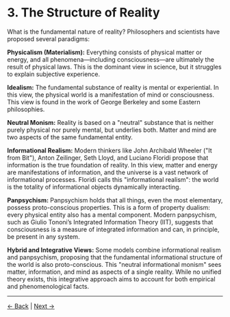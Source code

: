 # 3. The Structure of Reality

What is the fundamental nature of reality? Philosophers and scientists have proposed several paradigms:

**Physicalism (Materialism):**
Everything consists of physical matter or energy, and all phenomena—including consciousness—are ultimately the result of physical laws. This is the dominant view in science, but it struggles to explain subjective experience.

**Idealism:**
The fundamental substance of reality is mental or experiential. In this view, the physical world is a manifestation of mind or consciousness. This view is found in the work of George Berkeley and some Eastern philosophies.

**Neutral Monism:**
Reality is based on a "neutral" substance that is neither purely physical nor purely mental, but underlies both. Matter and mind are two aspects of the same fundamental entity.

**Informational Realism:**
Modern thinkers like John Archibald Wheeler ("It from Bit"), Anton Zeilinger, Seth Lloyd, and Luciano Floridi propose that information is the true foundation of reality. In this view, matter and energy are manifestations of information, and the universe is a vast network of informational processes. Floridi calls this "informational realism": the world is the totality of informational objects dynamically interacting.

**Panpsychism:**
Panpsychism holds that all things, even the most elementary, possess proto-conscious properties. This is a form of property dualism: every physical entity also has a mental component. Modern panpsychism, such as Giulio Tononi’s Integrated Information Theory (IIT), suggests that consciousness is a measure of integrated information and can, in principle, be present in any system.

**Hybrid and Integrative Views:**
Some models combine informational realism and panpsychism, proposing that the fundamental informational structure of the world is also proto-conscious. This "neutral informational monism" sees matter, information, and mind as aspects of a single reality. While no unified theory exists, this integrative approach aims to account for both empirical and phenomenological facts.

---
<div class="navigation-links">
<a href="02_The_Question_of_Existence.md" class="nav-link prev-link">← Back</a> | <a href="04_The_Role_of_Consciousness.md" class="nav-link next-link">Next →</a>
</div>
